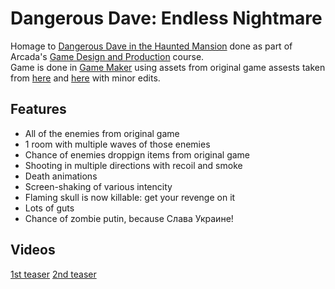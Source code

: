 # Dangerous Dave: Endless Nightmare
Homage to [Dangerous Dave in the Haunted Mansion](https://en.wikipedia.org/wiki/Dangerous_Dave_in_the_Haunted_Mansion) done as part of Arcada's [Game Design and Production](https://www.arcada.fi/en/study-arcada/continuing-education/course-calendar/game-design-and-production) course.  
Game is done in [Game Maker](https://gamemaker.io/) using assets from original game assests taken from [here](https://www.spriters-resource.com/pc_computer/dangerousdaveinthehauntedmansion/) and [here](https://github.com/gmegidish/dangerous-dave-re/) with minor edits.  
## Features
- All of the enemies from original game
- 1 room with multiple waves of those enemies
- Chance of enemies droppign items from original game
- Shooting in multiple directions with recoil and smoke
- Death animations
- Screen-shaking of various intencity
- Flaming skull is now killable: get your revenge on it
- Lots of guts
- Chance of zombie putin, because Слава Украине!
## Videos
[1st teaser](https://www.youtube.com/watch?v=ZBfdTtcaN4E)
[2nd teaser](https://www.youtube.com/watch?v=UvZI_CL_Hek)